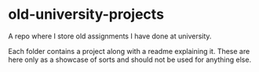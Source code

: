# old-university-projects
A repo where I store old assignments I have done at university.

Each folder contains a project along with a readme explaining it.
These are here only as a showcase of sorts and should not be used for anything else.
